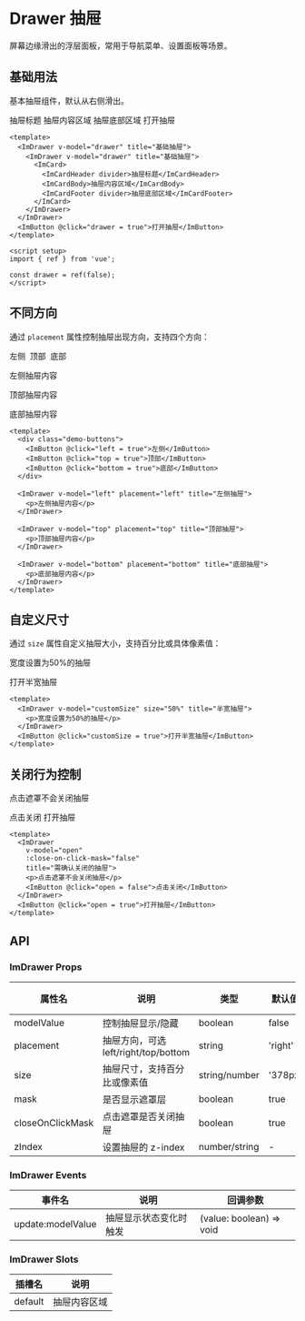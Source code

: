 # Drawer 抽屉

屏幕边缘滑出的浮层面板，常用于导航菜单、设置面板等场景。

<script setup>
import { ref } from 'vue';
const drawer = ref(false);
const left = ref(false);
const top = ref(false);
const bottom = ref(false);
const customSize = ref(false);
const open = ref(false);
</script>

<style scoped>

  .demo-buttons {
    display: flex;
    gap: 8px;
  }
</style>

## 基础用法

基本抽屉组件，默认从右侧滑出。

 <ImDrawer v-model="drawer" title="基础抽屉">
    <ImCard>
      <ImCardHeader divider>抽屉标题</ImCardHeader>
      <ImCardBody>抽屉内容区域</ImCardBody>
      <ImCardFooter divider>抽屉底部区域</ImCardFooter>
    </ImCard>
  </ImDrawer>
  <ImButton @click="drawer = true">打开抽屉</ImButton>

```vue
<template>
  <ImDrawer v-model="drawer" title="基础抽屉">
    <ImDrawer v-model="drawer" title="基础抽屉">
      <ImCard>
        <ImCardHeader divider>抽屉标题</ImCardHeader>
        <ImCardBody>抽屉内容区域</ImCardBody>
        <ImCardFooter divider>抽屉底部区域</ImCardFooter>
      </ImCard>
    </ImDrawer>
  </ImDrawer>
  <ImButton @click="drawer = true">打开抽屉</ImButton>
</template>

<script setup>
import { ref } from 'vue';

const drawer = ref(false);
</script>
```

## 不同方向

通过 `placement` 属性控制抽屉出现方向，支持四个方向：

<div class="demo-buttons">
    <ImButton @click="left = true">左侧</ImButton>
    <ImButton @click="top = true">顶部</ImButton>
    <ImButton @click="bottom = true">底部</ImButton>
  </div>

  <ImDrawer v-model="left" placement="left" title="左侧抽屉">
    <p>左侧抽屉内容</p>
  </ImDrawer>

  <ImDrawer v-model="top" placement="top" title="顶部抽屉">
    <p>顶部抽屉内容</p>
  </ImDrawer>

  <ImDrawer v-model="bottom" placement="bottom" title="底部抽屉">
    <p>底部抽屉内容</p>
  </ImDrawer>

```vue
<template>
  <div class="demo-buttons">
    <ImButton @click="left = true">左侧</ImButton>
    <ImButton @click="top = true">顶部</ImButton>
    <ImButton @click="bottom = true">底部</ImButton>
  </div>

  <ImDrawer v-model="left" placement="left" title="左侧抽屉">
    <p>左侧抽屉内容</p>
  </ImDrawer>

  <ImDrawer v-model="top" placement="top" title="顶部抽屉">
    <p>顶部抽屉内容</p>
  </ImDrawer>

  <ImDrawer v-model="bottom" placement="bottom" title="底部抽屉">
    <p>底部抽屉内容</p>
  </ImDrawer>
</template>
```

## 自定义尺寸

通过 `size` 属性自定义抽屉大小，支持百分比或具体像素值：

<ImDrawer v-model="customSize" size="50%" title="半宽抽屉">
    <p>宽度设置为50%的抽屉</p>
  </ImDrawer>
  <ImButton @click="customSize = true">打开半宽抽屉</ImButton>

```vue
<template>
  <ImDrawer v-model="customSize" size="50%" title="半宽抽屉">
    <p>宽度设置为50%的抽屉</p>
  </ImDrawer>
  <ImButton @click="customSize = true">打开半宽抽屉</ImButton>
</template>
```

## 关闭行为控制

<ImDrawer
    v-model="open"
    :close-on-click-mask="false"
    title="需确认关闭的抽屉">

<p>点击遮罩不会关闭抽屉</p>
<ImButton @click="open = false">点击关闭</ImButton>
</ImDrawer>
<ImButton @click="open = true">打开抽屉</ImButton>

```vue
<template>
  <ImDrawer
    v-model="open"
    :close-on-click-mask="false"
    title="需确认关闭的抽屉">
    <p>点击遮罩不会关闭抽屉</p>
    <ImButton @click="open = false">点击关闭</ImButton>
  </ImDrawer>
  <ImButton @click="open = true">打开抽屉</ImButton>
</template>
```

## API

### ImDrawer Props

| 属性名           | 说明                                 | 类型          | 默认值  | 必填 |
| ---------------- | ------------------------------------ | ------------- | ------- | ---- |
| modelValue       | 控制抽屉显示/隐藏                    | boolean       | false   | 是   |
| placement        | 抽屉方向，可选 left/right/top/bottom | string        | 'right' | 否   |
| size             | 抽屉尺寸，支持百分比或像素值         | string/number | '378px' | 否   |
| mask             | 是否显示遮罩层                       | boolean       | true    | 否   |
| closeOnClickMask | 点击遮罩是否关闭抽屉                 | boolean       | true    | 否   |
| zIndex           | 设置抽屉的 z-index                   | number/string | -       | 否   |

### ImDrawer Events

| 事件名            | 说明                   | 回调参数                 |
| ----------------- | ---------------------- | ------------------------ |
| update:modelValue | 抽屉显示状态变化时触发 | (value: boolean) => void |

### ImDrawer Slots

| 插槽名  | 说明         |
| ------- | ------------ |
| default | 抽屉内容区域 |
